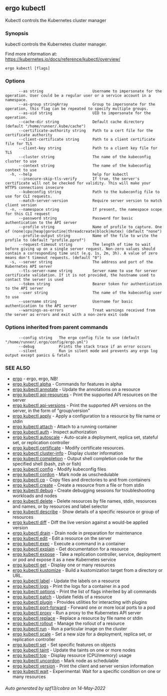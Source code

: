 ## ergo kubectl

Kubectl controls the Kubernetes cluster manager

### Synopsis

kubectl controls the Kubernetes cluster manager.

 Find more information at: https://kubernetes.io/docs/reference/kubectl/overview/

```
ergo kubectl [flags]
```

### Options

```
      --as string                      Username to impersonate for the operation. User could be a regular user or a service account in a namespace.
      --as-group stringArray           Group to impersonate for the operation, this flag can be repeated to specify multiple groups.
      --as-uid string                  UID to impersonate for the operation.
      --cache-dir string               Default cache directory (default "/home/runner/.kube/cache")
      --certificate-authority string   Path to a cert file for the certificate authority
      --client-certificate string      Path to a client certificate file for TLS
      --client-key string              Path to a client key file for TLS
      --cluster string                 The name of the kubeconfig cluster to use
      --context string                 The name of the kubeconfig context to use
  -h, --help                           help for kubectl
      --insecure-skip-tls-verify       If true, the server's certificate will not be checked for validity. This will make your HTTPS connections insecure
      --kubeconfig string              Path to the kubeconfig file to use for CLI requests.
      --match-server-version           Require server version to match client version
  -n, --namespace string               If present, the namespace scope for this CLI request
      --password string                Password for basic authentication to the API server
      --profile string                 Name of profile to capture. One of (none|cpu|heap|goroutine|threadcreate|block|mutex) (default "none")
      --profile-output string          Name of the file to write the profile to (default "profile.pprof")
      --request-timeout string         The length of time to wait before giving up on a single server request. Non-zero values should contain a corresponding time unit (e.g. 1s, 2m, 3h). A value of zero means don't timeout requests. (default "0")
  -s, --server string                  The address and port of the Kubernetes API server
      --tls-server-name string         Server name to use for server certificate validation. If it is not provided, the hostname used to contact the server is used
      --token string                   Bearer token for authentication to the API server
      --user string                    The name of the kubeconfig user to use
      --username string                Username for basic authentication to the API server
      --warnings-as-errors             Treat warnings received from the server as errors and exit with a non-zero exit code
```

### Options inherited from parent commands

```
      --config string   The ergo config file to use (default "/home/runner/.ergo/config/ergo.yml")
      --debug           Prints the stack trace if an error occurs
      --silent          Run in silent mode and prevents any ergo log output except panics & fatals
```

### SEE ALSO

* [ergo](ergo.md)	 - ergo, ergo, NB!
* [ergo kubectl alpha](ergo_kubectl_alpha.md)	 - Commands for features in alpha
* [ergo kubectl annotate](ergo_kubectl_annotate.md)	 - Update the annotations on a resource
* [ergo kubectl api-resources](ergo_kubectl_api-resources.md)	 - Print the supported API resources on the server
* [ergo kubectl api-versions](ergo_kubectl_api-versions.md)	 - Print the supported API versions on the server, in the form of "group/version"
* [ergo kubectl apply](ergo_kubectl_apply.md)	 - Apply a configuration to a resource by file name or stdin
* [ergo kubectl attach](ergo_kubectl_attach.md)	 - Attach to a running container
* [ergo kubectl auth](ergo_kubectl_auth.md)	 - Inspect authorization
* [ergo kubectl autoscale](ergo_kubectl_autoscale.md)	 - Auto-scale a deployment, replica set, stateful set, or replication controller
* [ergo kubectl certificate](ergo_kubectl_certificate.md)	 - Modify certificate resources.
* [ergo kubectl cluster-info](ergo_kubectl_cluster-info.md)	 - Display cluster information
* [ergo kubectl completion](ergo_kubectl_completion.md)	 - Output shell completion code for the specified shell (bash, zsh or fish)
* [ergo kubectl config](ergo_kubectl_config.md)	 - Modify kubeconfig files
* [ergo kubectl cordon](ergo_kubectl_cordon.md)	 - Mark node as unschedulable
* [ergo kubectl cp](ergo_kubectl_cp.md)	 - Copy files and directories to and from containers
* [ergo kubectl create](ergo_kubectl_create.md)	 - Create a resource from a file or from stdin
* [ergo kubectl debug](ergo_kubectl_debug.md)	 - Create debugging sessions for troubleshooting workloads and nodes
* [ergo kubectl delete](ergo_kubectl_delete.md)	 - Delete resources by file names, stdin, resources and names, or by resources and label selector
* [ergo kubectl describe](ergo_kubectl_describe.md)	 - Show details of a specific resource or group of resources
* [ergo kubectl diff](ergo_kubectl_diff.md)	 - Diff the live version against a would-be applied version
* [ergo kubectl drain](ergo_kubectl_drain.md)	 - Drain node in preparation for maintenance
* [ergo kubectl edit](ergo_kubectl_edit.md)	 - Edit a resource on the server
* [ergo kubectl exec](ergo_kubectl_exec.md)	 - Execute a command in a container
* [ergo kubectl explain](ergo_kubectl_explain.md)	 - Get documentation for a resource
* [ergo kubectl expose](ergo_kubectl_expose.md)	 - Take a replication controller, service, deployment or pod and expose it as a new Kubernetes service
* [ergo kubectl get](ergo_kubectl_get.md)	 - Display one or many resources
* [ergo kubectl kustomize](ergo_kubectl_kustomize.md)	 - Build a kustomization target from a directory or URL.
* [ergo kubectl label](ergo_kubectl_label.md)	 - Update the labels on a resource
* [ergo kubectl logs](ergo_kubectl_logs.md)	 - Print the logs for a container in a pod
* [ergo kubectl options](ergo_kubectl_options.md)	 - Print the list of flags inherited by all commands
* [ergo kubectl patch](ergo_kubectl_patch.md)	 - Update fields of a resource
* [ergo kubectl plugin](ergo_kubectl_plugin.md)	 - Provides utilities for interacting with plugins
* [ergo kubectl port-forward](ergo_kubectl_port-forward.md)	 - Forward one or more local ports to a pod
* [ergo kubectl proxy](ergo_kubectl_proxy.md)	 - Run a proxy to the Kubernetes API server
* [ergo kubectl replace](ergo_kubectl_replace.md)	 - Replace a resource by file name or stdin
* [ergo kubectl rollout](ergo_kubectl_rollout.md)	 - Manage the rollout of a resource
* [ergo kubectl run](ergo_kubectl_run.md)	 - Run a particular image on the cluster
* [ergo kubectl scale](ergo_kubectl_scale.md)	 - Set a new size for a deployment, replica set, or replication controller
* [ergo kubectl set](ergo_kubectl_set.md)	 - Set specific features on objects
* [ergo kubectl taint](ergo_kubectl_taint.md)	 - Update the taints on one or more nodes
* [ergo kubectl top](ergo_kubectl_top.md)	 - Display resource (CPU/memory) usage
* [ergo kubectl uncordon](ergo_kubectl_uncordon.md)	 - Mark node as schedulable
* [ergo kubectl version](ergo_kubectl_version.md)	 - Print the client and server version information
* [ergo kubectl wait](ergo_kubectl_wait.md)	 - Experimental: Wait for a specific condition on one or many resources

###### Auto generated by spf13/cobra on 14-May-2022
